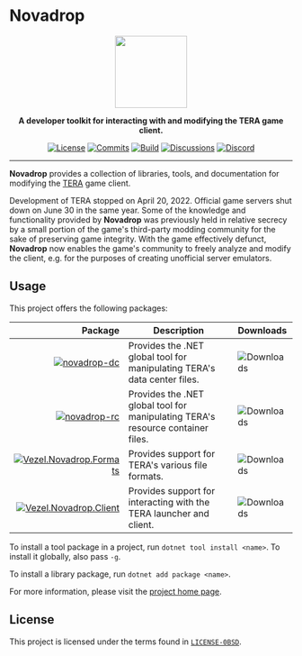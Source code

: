 # Novadrop

<div align="center">
    <img src="novadrop.svg"
         width="128" />
</div>

<p align="center">
    <strong>
        A developer toolkit for interacting with and modifying the TERA game
        client.
    </strong>
</p>

<div align="center">

[![License](https://img.shields.io/github/license/vezel-dev/novadrop?color=brown)](LICENSE-0BSD)
[![Commits](https://img.shields.io/github/commit-activity/m/vezel-dev/novadrop/master?label=commits&color=slateblue)](https://github.com/vezel-dev/novadrop/commits/master)
[![Build](https://img.shields.io/github/actions/workflow/status/vezel-dev/novadrop/build.yml?branch=master)](https://github.com/vezel-dev/novadrop/actions/workflows/build.yml)
[![Discussions](https://img.shields.io/github/discussions/vezel-dev/novadrop?color=teal)](https://github.com/vezel-dev/novadrop/discussions)
[![Discord](https://img.shields.io/discord/960716713136095232?color=peru&label=discord)](https://discord.gg/VRnzR7sjzd)

</div>

--------------------------------------------------------------------------------

**Novadrop** provides a collection of libraries, tools, and documentation for
modifying the [TERA](https://en.wikipedia.org/wiki/TERA_(video_game)) game
client.

Development of TERA stopped on April 20, 2022. Official game servers shut down
on June 30 in the same year. Some of the knowledge and functionality provided by
**Novadrop** was previously held in relative secrecy by a small portion of the
game's third-party modding community for the sake of preserving game integrity.
With the game effectively defunct, **Novadrop** now enables the game's community
to freely analyze and modify the client, e.g. for the purposes of creating
unofficial server emulators.

## Usage

This project offers the following packages:

| Package | Description | Downloads |
| -: | - | :- |
| [![novadrop-dc][dc-img]][dc-pkg] | Provides the .NET global tool for manipulating TERA's data center files. | ![Downloads][dc-dls] |
| [![novadrop-rc][rc-img]][rc-pkg] | Provides the .NET global tool for manipulating TERA's resource container files. | ![Downloads][rc-dls] |
| [![Vezel.Novadrop.Formats][formats-img]][formats-pkg] | Provides support for TERA's various file formats. | ![Downloads][formats-dls] |
| [![Vezel.Novadrop.Client][client-img]][client-pkg] | Provides support for interacting with the TERA launcher and client. | ![Downloads][client-dls] |

[dc-pkg]: https://www.nuget.org/packages/novadrop-dc
[rc-pkg]: https://www.nuget.org/packages/novadrop-rc
[formats-pkg]: https://www.nuget.org/packages/Vezel.Novadrop.Formats
[client-pkg]: https://www.nuget.org/packages/Vezel.Novadrop.Client

[dc-img]: https://img.shields.io/nuget/v/novadrop-dc?label=novadrop-dc
[rc-img]: https://img.shields.io/nuget/v/novadrop-rc?label=novadrop-rc
[formats-img]: https://img.shields.io/nuget/v/Vezel.Novadrop.Formats?label=Vezel.Novadrop.Formats
[client-img]: https://img.shields.io/nuget/v/Vezel.Novadrop.Client?label=Vezel.Novadrop.Client

[dc-dls]: https://img.shields.io/nuget/dt/novadrop-dc?label=
[rc-dls]: https://img.shields.io/nuget/dt/novadrop-rc?label=
[formats-dls]: https://img.shields.io/nuget/dt/Vezel.Novadrop.Formats?label=
[client-dls]: https://img.shields.io/nuget/dt/Vezel.Novadrop.Client?label=

To install a tool package in a project, run `dotnet tool install <name>`. To
install it globally, also pass `-g`.

To install a library package, run `dotnet add package <name>`.

For more information, please visit the
[project home page](https://docs.vezel.dev/novadrop).

## License

This project is licensed under the terms found in
[`LICENSE-0BSD`](LICENSE-0BSD).
